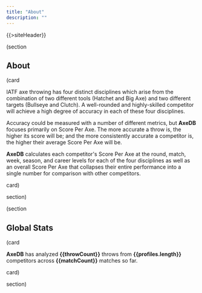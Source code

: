 ```yaml
---
title: "About"
description: ""
---
```


{{>siteHeader}}

(section

## About

(card

IATF axe throwing has four distinct disciplines which arise from the combination of two different tools (Hatchet and Big Axe) and two different targets (Bullseye and Clutch). A well-rounded and highly-skilled competitor will achieve a high degree of accuracy in each of these four disciplines.

Accuracy could be measured with a number of different metrics, but **AxeDB** focuses primarily on Score Per Axe. The more accurate a throw is, the higher its score will be; and the more consistently accurate a competitor is, the higher their average Score Per Axe will be.

**AxeDB** calculates each competitor's Score Per Axe at the round, match, week, season, and career levels for each of the four disciplines as well as an overall Score Per Axe that collapses their entire performance into a single number for comparison with other competitors.

card)

section)

(section

## Global Stats

(card

**AxeDB** has analyzed **{{throwCount}}** throws from **{{profiles.length}}** competitors across **{{matchCount}}** matches so far.

card)

section)